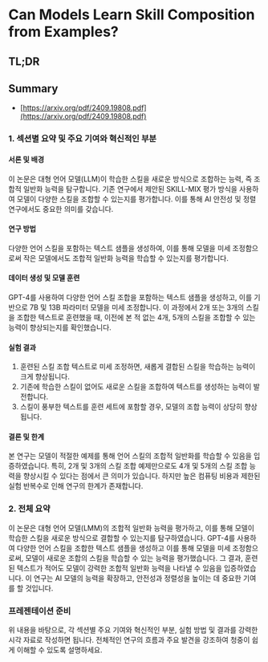 # Can Models Learn Skill Composition from Examples?
## TL;DR
## Summary
- [https://arxiv.org/pdf/2409.19808.pdf](https://arxiv.org/pdf/2409.19808.pdf)

### 1. 섹션별 요약 및 주요 기여와 혁신적인 부분

#### 서론 및 배경
이 논문은 대형 언어 모델(LLM)이 학습한 스킬을 새로운 방식으로 조합하는 능력, 즉 조합적 일반화 능력을 탐구합니다. 기존 연구에서 제안된 SKILL-MIX 평가 방식을 사용하여 모델이 다양한 스킬을 조합할 수 있는지를 평가합니다. 이를 통해 AI 안전성 및 정렬 연구에서도 중요한 의미를 갖습니다.

#### 연구 방법
다양한 언어 스킬을 포함하는 텍스트 샘플을 생성하여, 이를 통해 모델을 미세 조정함으로써 작은 모델에서도 조합적 일반화 능력을 학습할 수 있는지를 평가합니다. 

#### 데이터 생성 및 모델 훈련
GPT-4를 사용하여 다양한 언어 스킬 조합을 포함하는 텍스트 샘플을 생성하고, 이를 기반으로 7B 및 13B 파라미터 모델을 미세 조정합니다. 이 과정에서 2개 또는 3개의 스킬을 조합한 텍스트로 훈련했을 때, 이전에 본 적 없는 4개, 5개의 스킬을 조합할 수 있는 능력이 향상되는지를 확인했습니다.

#### 실험 결과
1. 훈련된 스킬 조합 텍스트로 미세 조정하면, 새롭게 결합된 스킬을 학습하는 능력이 크게 향상됩니다.
2. 기존에 학습한 스킬이 없어도 새로운 스킬을 조합하여 텍스트를 생성하는 능력이 발전합니다.
3. 스킬이 풍부한 텍스트를 훈련 세트에 포함할 경우, 모델의 조합 능력이 상당히 향상됩니다.

#### 결론 및 한계
본 연구는 모델이 적절한 예제를 통해 언어 스킬의 조합적 일반화를 학습할 수 있음을 입증하였습니다. 특히, 2개 및 3개의 스킬 조합 예제만으로도 4개 및 5개의 스킬 조합 능력을 향상시킬 수 있다는 점에서 큰 의미가 있습니다. 하지만 높은 컴퓨팅 비용과 제한된 실험 반복수로 인해 연구의 한계가 존재합니다.

### 2. 전체 요약
이 논문은 대형 언어 모델(LMM)의 조합적 일반화 능력을 평가하고, 이를 통해 모델이 학습한 스킬을 새로운 방식으로 결합할 수 있는지를 탐구하였습니다. GPT-4를 사용하여 다양한 언어 스킬을 조합한 텍스트 샘플을 생성하고 이를 통해 모델을 미세 조정함으로써, 모델이 새로운 조합의 스킬을 학습할 수 있는 능력을 평가했습니다. 그 결과, 훈련된 텍스트가 적어도 모델이 강력한 조합적 일반화 능력을 나타낼 수 있음을 입증하였습니다. 이 연구는 AI 모델의 능력을 확장하고, 안전성과 정렬성을 높이는 데 중요한 기여를 할 것입니다. 

### 프레젠테이션 준비
위 내용을 바탕으로, 각 섹션별 주요 기여와 혁신적인 부분, 실험 방법 및 결과를 강력한 시각 자료로 작성하면 됩니다. 전체적인 연구의 흐름과 주요 발견을 강조하여 청중이 쉽게 이해할 수 있도록 설명하세요.